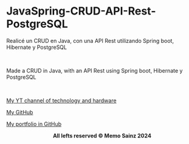 # JavaSpring-CRUD-API-Rest-PostgreSQL
Realicé un CRUD en Java, con una API Rest utilizando Spring boot, Hibernate y PostgreSQL

<br>

Made a CRUD in Java, with an API Rest using Spring boot, Hibernate y PostgreSQL 

<br>


[My YT channel of technology and hardware](https://www.youtube.com/@tioalex-px)

[My GitHub](https://github.com/MemoSainz)

[My portfolio in GitHub](https://github.com/MemoSainz/Portfolio)


<div align="center"> 
<b> All lefts reserved 	&#169; Memo Sainz 2024 </b>
</div>

